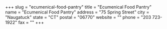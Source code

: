 +++
slug = "ecumenical-food-pantry"
title = "Ecumenical Food Pantry"
name = "Ecumenical Food Pantry"
address = "75 Spring Street"
city = "Naugatuck"
state = "CT"
postal = "06770"
website = ""
phone = "203 723-1922"
fax = ""
+++
